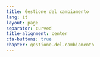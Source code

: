 ```yaml
---
title: Gestione del cambiamento
lang: it
layout: page
separator: curved
title-alignment: center
cta-buttons: true
chapter: gestione-del-cambiamento
---
```

